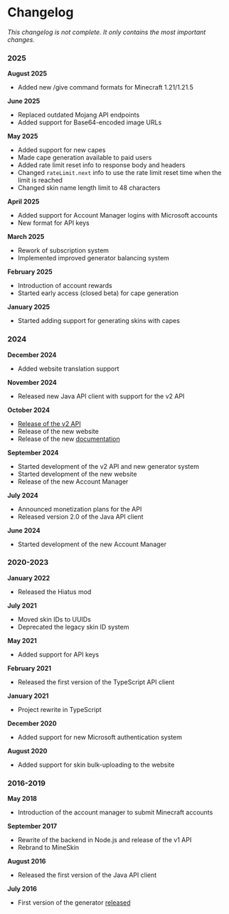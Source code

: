 # Changelog

_This changelog is not complete. It only contains the most important changes._

### 2025

**August 2025**
- Added new /give command formats for Minecraft 1.21/1.21.5

**June 2025**
- Replaced outdated Mojang API endpoints
- Added support for Base64-encoded image URLs

**May 2025**
- Added support for new capes
- Made cape generation available to paid users
- Added rate limit reset info to response body and headers
- Changed `rateLimit.next` info to use the rate limit reset time when the limit is reached
- Changed skin name length limit to 48 characters

**April 2025**
- Added support for Account Manager logins with Microsoft accounts
- New format for API keys

**March 2025**
- Rework of subscription system
- Implemented improved generator balancing system

**February 2025**
- Introduction of account rewards
- Started early access (closed beta) for cape generation

**January 2025**
- Started adding support for generating skins with capes

### 2024

**December 2024**
- Added website translation support

**November 2024**
- Released new Java API client with support for the v2 API

**October 2024**
- [Release of the v2 API](https://docs.mineskin.org/blog/mineskin-v2)
- Release of the new website
- Release of the new [documentation](https://docs.mineskin.org/)

**September 2024**
- Started development of the v2 API and new generator system
- Started development of the new website
- Release of the new Account Manager

**July 2024**
- Announced monetization plans for the API
- Released version 2.0 of the Java API client

**June 2024**
- Started development of the new Account Manager

### 2020-2023

**January 2022**
- Released the Hiatus mod

**July 2021**
- Moved skin IDs to UUIDs
- Deprecated the legacy skin ID system

**May 2021**
- Added support for API keys

**February 2021**
- Released the first version of the TypeScript API client

**January 2021**
- Project rewrite in TypeScript

**December 2020**
- Added support for new Microsoft authentication system

**August 2020**
- Added support for skin bulk-uploading to the website

### 2016-2019

**May 2018**
- Introduction of the account manager to submit Minecraft accounts

**September 2017**
- Rewrite of the backend in Node.js and release of the v1 API
- Rebrand to MineSkin

**August 2016**
- Released the first version of the Java API client

**July 2016**
- First version of the generator [released](https://docs.mineskin.org/blog/mineskin-custom-skin-generator)